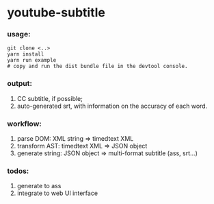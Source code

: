 # youtube-subtitle

### usage:
```shell
git clone <..>
yarn install
yarn run example
# copy and run the dist bundle file in the devtool console.
```

### output:
1. CC subtitle, if possible;
2. auto-generated srt, with information on the accuracy of each word.

### workflow:
1. parse DOM: XML string => timedtext XML 
2. transform AST: timedtext XML => JSON object
3. generate string: JSON object => multi-format subtitle (ass, srt...)

### todos:
1. generate to ass
2. integrate to web UI interface




